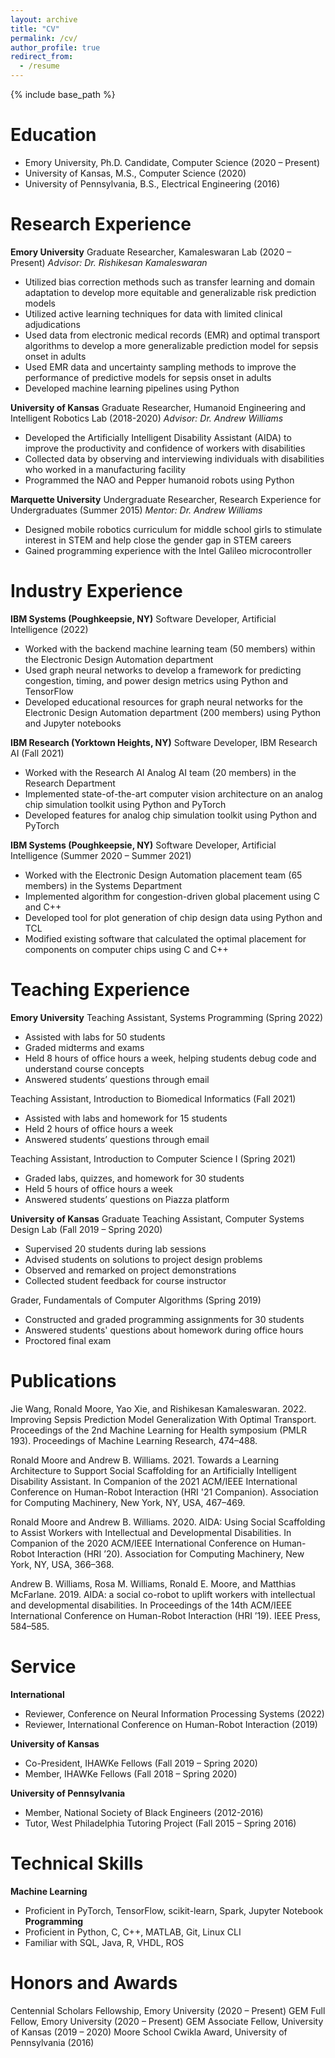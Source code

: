 ```yaml
---
layout: archive
title: "CV"
permalink: /cv/
author_profile: true
redirect_from:
  - /resume
---
```


{% include base_path %}

Education
======
* Emory University, Ph.D. Candidate, Computer Science (2020 – Present)
* University of Kansas, M.S., Computer Science (2020) 
* University of Pennsylvania, B.S., Electrical Engineering (2016)

Research Experience
======
**Emory University**
Graduate Researcher, Kamaleswaran Lab (2020 – Present)
*Advisor: Dr. Rishikesan Kamaleswaran*
* Utilized bias correction methods such as transfer learning and domain adaptation to develop more equitable and generalizable risk prediction models
* Utilized active learning techniques for data with limited clinical adjudications
* Used data from electronic medical records (EMR) and optimal transport algorithms to develop a more generalizable prediction model for sepsis onset in adults
* Used EMR data and uncertainty sampling methods to improve the performance of predictive models for sepsis onset in adults 
* Developed machine learning pipelines using Python

**University of Kansas**
Graduate Researcher, Humanoid Engineering and Intelligent Robotics Lab (2018-2020)
*Advisor: Dr. Andrew Williams*
* Developed the Artificially Intelligent Disability Assistant (AIDA) to improve the productivity and confidence of workers with disabilities
* Collected data by observing and interviewing individuals with disabilities who worked in a manufacturing facility
* Programmed the NAO and Pepper humanoid robots using Python

**Marquette University**
Undergraduate Researcher, Research Experience for Undergraduates (Summer 2015)
*Mentor: Dr. Andrew Williams*
* Designed mobile robotics curriculum for middle school girls to stimulate interest in STEM and help close the gender gap in STEM careers
* Gained programming experience with the Intel Galileo microcontroller

Industry Experience
======
**IBM Systems (Poughkeepsie, NY)**
Software Developer, Artificial Intelligence (2022)
* Worked with the backend machine learning team (50 members) within the Electronic Design Automation department
* Used graph neural networks to develop a framework for predicting congestion, timing, and power design metrics using Python and TensorFlow
* Developed educational resources for graph neural networks for the Electronic Design Automation department (200 members) using Python and Jupyter notebooks

**IBM Research (Yorktown Heights, NY)**
Software Developer, IBM Research AI (Fall 2021)
* Worked with the Research AI Analog AI team (20 members) in the Research Department
* Implemented state-of-the-art computer vision architecture on an analog chip simulation toolkit using Python and PyTorch
* Developed features for analog chip simulation toolkit using Python and PyTorch

**IBM Systems (Poughkeepsie, NY)**
Software Developer, Artificial Intelligence (Summer 2020 – Summer 2021)
* Worked with the Electronic Design Automation placement team (65 members) in the Systems Department
* Implemented algorithm for congestion-driven global placement using C and C++
* Developed tool for plot generation of chip design data using Python and TCL
* Modified existing software that calculated the optimal placement for components on computer chips using C and C++

Teaching Experience
======
**Emory University**
Teaching Assistant, Systems Programming (Spring 2022)
* Assisted with labs for 50 students
* Graded midterms and exams
* Held 8 hours of office hours a week, helping students debug code and understand course concepts
* Answered students’ questions through email

Teaching Assistant, Introduction to Biomedical Informatics (Fall 2021)
* Assisted with labs and homework for 15 students
* Held 2 hours of office hours a week
* Answered students’ questions through email

Teaching Assistant, Introduction to Computer Science I (Spring 2021)
* Graded labs, quizzes, and homework for 30 students
* Held 5 hours of office hours a week
* Answered students’ questions on Piazza platform

**University of Kansas**
Graduate Teaching Assistant, Computer Systems Design Lab (Fall 2019 – Spring 2020)
* Supervised 20 students during lab sessions
* Advised students on solutions to project design problems
* Observed and remarked on project demonstrations
* Collected student feedback for course instructor

Grader, Fundamentals of Computer Algorithms (Spring 2019)
* Constructed and graded programming assignments for 30 students
* Answered students' questions about homework during office hours
* Proctored final exam

Publications
======
Jie Wang, Ronald Moore, Yao Xie, and Rishikesan Kamaleswaran. 2022. Improving Sepsis Prediction Model Generalization With Optimal Transport. Proceedings of the 2nd Machine Learning for Health symposium (PMLR 193). Proceedings of Machine Learning Research, 474–488.

Ronald Moore and Andrew B. Williams. 2021. Towards a Learning Architecture to Support Social Scaffolding for an Artificially Intelligent Disability Assistant. In Companion of the 2021 ACM/IEEE International Conference on Human-Robot Interaction (HRI '21 Companion). Association for Computing Machinery, New York, NY, USA, 467–469.

Ronald Moore and Andrew B. Williams. 2020. AIDA: Using Social Scaffolding to Assist Workers with Intellectual and Developmental Disabilities. In Companion of the 2020 ACM/IEEE International Conference on Human-Robot Interaction (HRI ’20). Association for Computing Machinery, New York, NY, USA, 366–368.

Andrew B. Williams, Rosa M. Williams, Ronald E. Moore, and Matthias McFarlane. 2019. AIDA: a social co-robot to uplift workers with intellectual and developmental disabilities. In Proceedings of the 14th ACM/IEEE International Conference on Human-Robot Interaction (HRI ’19). IEEE Press, 584–585.

Service
======
**International**
* Reviewer, Conference on Neural Information Processing Systems (2022)
* Reviewer, International Conference on Human-Robot Interaction (2019)

**University of Kansas**
* Co-President, IHAWKe Fellows (Fall 2019 – Spring 2020)
* Member, IHAWKe Fellows (Fall 2018 – Spring 2020)

**University of Pennsylvania**
* Member, National Society of Black Engineers (2012-2016)
* Tutor, West Philadelphia Tutoring Project (Fall 2015 – Spring 2016)

Technical Skills
======
**Machine Learning**
* Proficient in PyTorch, TensorFlow, scikit-learn, Spark, Jupyter Notebook
**Programming**
* Proficient in Python, C, C++, MATLAB, Git, Linux CLI
* Familiar with SQL, Java, R, VHDL, ROS

Honors and Awards
======
Centennial Scholars Fellowship, Emory University (2020 – Present)
GEM Full Fellow, Emory University (2020 – Present)
GEM Associate Fellow, University of Kansas (2019 – 2020)
Moore School Cwikla Award, University of Pennsylvania (2016)

<!-- May add these sections back later on  -->
<!-- Publications
======
  <ul>{% for post in site.publications %}
    {% include archive-single-cv.html %}
  {% endfor %}</ul> -->
  
<!-- Talks
======
  <ul>{% for post in site.talks %}
    {% include archive-single-talk-cv.html %}
  {% endfor %}</ul>
  
Teaching
======
  <ul>{% for post in site.teaching %}
    {% include archive-single-cv.html %}
  {% endfor %}</ul> -->